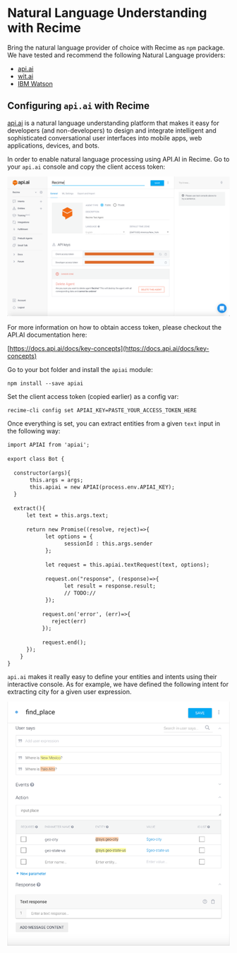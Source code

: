 # Natural Language Understanding with Recime

Bring the natural language provider of choice with Recime as `npm` package. We have tested and recommend the following Natural Language providers:

  * [api.ai](https://api.ai)
  * [wit.ai](https://github.com/wit-ai/node-wit)
  * [IBM Watson](https://www.npmjs.com/package/watson-developer-cloud)

## Configuring `api.ai` with Recime

[api.ai](https://api.ai/) is a natural language understanding platform that makes it easy for developers \(and non-developers\) to design and integrate intelligent and sophisticated conversational user interfaces into mobile apps, web applications, devices, and bots.


In order to enable natural language processing using API.AI in Recime. Go to your `api.ai` console and copy the client access token:


  ![](console.png)


For more information on how to obtain access token, please checkout the API.AI documentation here:

[https://docs.api.ai/docs/key-concepts](https://docs.api.ai/docs/key-concepts)

Go to your bot folder and install the `apiai` module:

```
npm install --save apiai

```

Set the client access token (copied earlier) as a config var:


```
recime-cli config set APIAI_KEY=PASTE_YOUR_ACCESS_TOKEN_HERE

```

Once everything is set, you can extract entities from a given `text` input in the following way:

```
import APIAI from 'apiai';

export class Bot {
 
  constructor(args){
       this.args = args;
       this.apiai = new APIAI(process.env.APIAI_KEY);
  }

  extract(){
      let text = this.args.text;

      return new Promise((resolve, reject)=>{
            let options = {
                  sessionId : this.args.sender
            };

            let request = this.apiai.textRequest(text, options);

            request.on("response", (response)=>{
                  let result = response.result;
                  // TODO://
            });

           request.on('error', (err)=>{
              reject(err)
           });

           request.end();
      });
    }
}

```

`api.ai` makes it really easy to define your entities and intents using their interactive console. As for example, we have defined the following intent for extracting city for a given user expression.


![](find_place.png)
